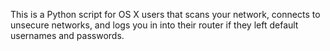 This is a Python script for OS X users that scans your network, connects to unsecure networks, and logs you in into their router if they left default usernames and passwords.
